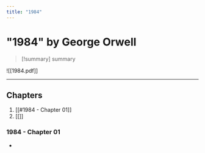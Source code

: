 ```yaml
---
title: "1984"
---
```

# "1984" by George Orwell

>[!summary]
>summary

![[1984.pdf]]

---

## Chapters
1. [[#1984 - Chapter 01]]
2. [[]]

### 1984 - Chapter 01
- 